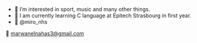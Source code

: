 - 👀 I’m interested in sport, music and many other things.
- 🌱 I am currently learning C language at Epitech Strasbourg in first year.
- 📸 @miro_nhs

<!---
miro-nhs/miro-nhs is a ✨ special ✨ repository because its `README.md` (this file) appears on your GitHub profile.
You can click the Preview link to take a look at your changes.
--->
📧 marwanelnahas3@gmail.com
